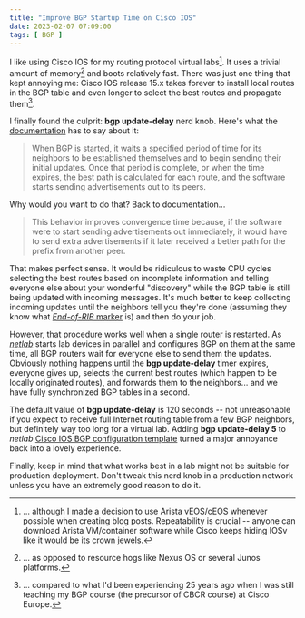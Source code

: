 ```yaml
---
title: "Improve BGP Startup Time on Cisco IOS"
date: 2023-02-07 07:09:00
tags: [ BGP ]
---
```

I like using Cisco IOS for my routing protocol virtual labs[^EOS]. It uses a trivial amount of memory[^RH] and boots relatively fast. There was just one thing that kept annoying me: Cisco IOS release 15.x takes forever to install local routes in the BGP table and even longer to select the best routes and propagate them[^WIR].

I finally found the culprit: **bgp update-delay** nerd knob. Here's what the [documentation](https://www.cisco.com/c/en/us/td/docs/ios-xml/ios/iproute_bgp/command/irg-cr-book/bgp-a1.html#wp6262913850) has to say about it:
<!--more-->
> When BGP is started, it waits a specified period of time for its neighbors to be established themselves and to begin sending their initial updates. Once that period is complete, or when the time expires, the best path is calculated for each route, and the software starts sending advertisements out to its peers.

Why would you want to do that? Back to documentation...

> This behavior improves convergence time because, if the software were to start sending advertisements out immediately, it would have to send extra advertisements if it later received a better path for the prefix from another peer.

That makes perfect sense. It would be ridiculous to waste CPU cycles selecting the best routes based on incomplete information and telling everyone else about your wonderful "discovery" while the BGP table is still being updated with incoming messages. It's much better to keep collecting incoming updates until the neighbors tell you they're done (assuming they know what [*End-of-RIB* marker](https://blog.ipspace.net/2021/09/graceful-restart.html) is) and then do your job.

However, that procedure works well when a single router is restarted. As _[netlab](https://netsim-tools.readthedocs.io/en/latest/)_ starts lab devices in parallel and configures BGP on them at the same time, all BGP routers wait for everyone else to send them the updates. Obviously nothing happens until the **bgp update-delay** timer expires, everyone gives up, selects the current best routes (which happen to be locally originated routes), and forwards them to the neighbors... and we have fully synchronized BGP tables in a second.

The default value of **bgp update-delay** is 120 seconds -- not unreasonable if you expect to receive full Internet routing table from a few BGP neighbors, but definitely way too long for a virtual lab. Adding **bgp update-delay 5** to _netlab_ [Cisco IOS BGP configuration template](https://github.com/ipspace/netlab/commit/e6cf2976446aa0e8bee75fb27ad1f570802f0975) turned a major annoyance back into a lovely experience.

Finally, keep in mind that what works best in a lab might not be suitable for production deployment. Don't tweak this nerd knob in a production network unless you have an extremely good reason to do it.

[^EOS]: ... although I made a decision to use Arista vEOS/cEOS whenever possible when creating blog posts. Repeatability is crucial -- anyone can download Arista VM/container software while Cisco keeps hiding IOSv like it would be its crown jewels.

[^RH]: ... as opposed to resource hogs like Nexus OS or several Junos platforms.

[^WIR]: ... compared to what I'd been experiencing 25 years ago when I was still teaching my BGP course (the precursor of CBCR course) at Cisco Europe.